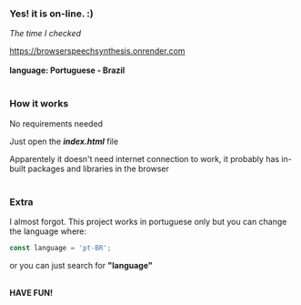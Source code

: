 ### Yes! it is on-line. :)
_The time I checked_

https://browserspeechsynthesis.onrender.com
<br><br>
**language: Portuguese - Brazil**
<br><br>

### How it works

No requirements needed

Just open the **_index.html_** file

Apparentely it doesn't need internet connection to work, it probably has in-built packages and libraries in the browser
<br><br>

### Extra
I almost forgot. This project works in portuguese only
but you can change the language where:
```javascript
const language = 'pt-BR';
```
or you can just search for **"language"**
<br><br>

**HAVE FUN!**
